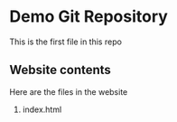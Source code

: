 # Demo Git Repository

This is the first file in this repo

## Website contents

Here are the files in the website

1. index.html
